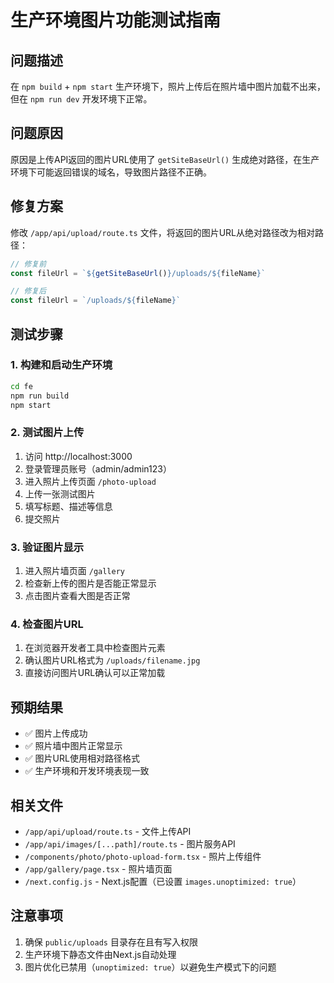 # 生产环境图片功能测试指南

## 问题描述
在 `npm build` + `npm start` 生产环境下，照片上传后在照片墙中图片加载不出来，但在 `npm run dev` 开发环境下正常。

## 问题原因
原因是上传API返回的图片URL使用了 `getSiteBaseUrl()` 生成绝对路径，在生产环境下可能返回错误的域名，导致图片路径不正确。

## 修复方案
修改 `/app/api/upload/route.ts` 文件，将返回的图片URL从绝对路径改为相对路径：

```typescript
// 修复前
const fileUrl = `${getSiteBaseUrl()}/uploads/${fileName}`

// 修复后
const fileUrl = `/uploads/${fileName}`
```

## 测试步骤

### 1. 构建和启动生产环境
```bash
cd fe
npm run build
npm start
```

### 2. 测试图片上传
1. 访问 http://localhost:3000
2. 登录管理员账号（admin/admin123）
3. 进入照片上传页面 `/photo-upload`
4. 上传一张测试图片
5. 填写标题、描述等信息
6. 提交照片

### 3. 验证图片显示
1. 进入照片墙页面 `/gallery`
2. 检查新上传的图片是否能正常显示
3. 点击图片查看大图是否正常

### 4. 检查图片URL
1. 在浏览器开发者工具中检查图片元素
2. 确认图片URL格式为 `/uploads/filename.jpg`
3. 直接访问图片URL确认可以正常加载

## 预期结果
- ✅ 图片上传成功
- ✅ 照片墙中图片正常显示
- ✅ 图片URL使用相对路径格式
- ✅ 生产环境和开发环境表现一致

## 相关文件
- `/app/api/upload/route.ts` - 文件上传API
- `/app/api/images/[...path]/route.ts` - 图片服务API
- `/components/photo/photo-upload-form.tsx` - 照片上传组件
- `/app/gallery/page.tsx` - 照片墙页面
- `/next.config.js` - Next.js配置（已设置 `images.unoptimized: true`）

## 注意事项
1. 确保 `public/uploads` 目录存在且有写入权限
2. 生产环境下静态文件由Next.js自动处理
3. 图片优化已禁用（`unoptimized: true`）以避免生产模式下的问题